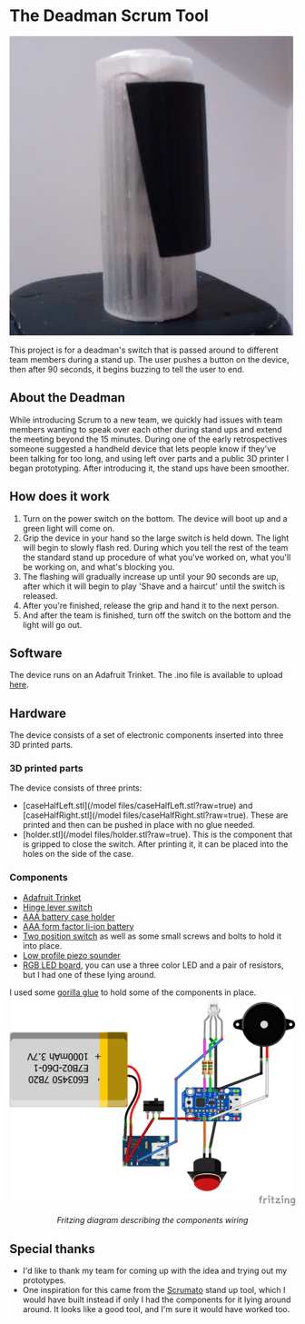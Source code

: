 # The Deadman Scrum Tool
![Deadman Scrum Tool](/images/DeadmanPicSmall.jpg?raw=true "Deadman Scrum Tool")

This project is for a deadman's switch that is passed around to different team members during a stand up. The user pushes a button on the device, then after 90 seconds, it begins buzzing to tell the user to end.
## About the Deadman
While introducing Scrum to a new team, we quickly had issues with team members wanting to speak over each other during stand ups and extend the meeting beyond the 15 minutes. During one of the early retrospectives someone suggested a handheld device that lets people know if they've been talking for too long, and using left over parts and a public 3D printer I began prototyping. After introducing it, the stand ups have been smoother.
## How does it work
1. Turn on the power switch on the bottom. The device will boot up and a green light will come on.
2. Grip the device in your hand so the large switch is held down. The light will begin to slowly flash red. During which you tell the rest of the team the standard stand up procedure of what you've worked on, what you'll be working on, and what's blocking you.
3. The flashing will gradually increase up until your 90 seconds are up, after which it will begin to play 'Shave and a haircut' until the switch is released.
4. After you're finished, release the grip and hand it to the next person.
5. And after the team is finished, turn off the switch on the bottom and the light will go out.
## Software
The device runs on an Adafruit Trinket. The .ino file is available to upload [here](/code/deadman/deadman.ino?raw=true).
## Hardware
The device consists of a set of electronic components inserted into three 3D printed parts.
### 3D printed parts
The device consists of three prints:
* [caseHalfLeft.stl](/model files/caseHalfLeft.stl?raw=true) and [caseHalfRight.stl](/model files/caseHalfRight.stl?raw=true). These are printed and then can be pushed in place with no glue needed.
* [holder.stl](/model files/holder.stl?raw=true). This is the component that is gripped to close the switch. After printing it, it can be placed into the holes on the side of the case.
### Components
* [Adafruit Trinket](https://www.amazon.co.uk/gp/product/B00M40XTI4/ref=oh_aui_detailpage_o05_s00?ie=UTF8&psc=1)
* [Hinge lever switch](https://www.amazon.co.uk/gp/product/B00M1ZTO2C/ref=oh_aui_detailpage_o04_s01?ie=UTF8&psc=1)
* [AAA battery case holder](https://www.amazon.co.uk/gp/product/B00H8T6J3S/ref=oh_aui_detailpage_o04_s00?ie=UTF8&psc=1)
* [AAA form factor li-ion battery](https://www.amazon.co.uk/gp/product/B016CT546C/ref=oh_aui_detailpage_o04_s00?ie=UTF8&psc=1)
* [Two position switch](https://www.amazon.co.uk/gp/product/B007QAJMHO/ref=oh_aui_detailpage_o03_s00?ie=UTF8&psc=1) as well as some small screws and bolts to hold it into place.
* [Low profile piezo sounder](https://www.maplin.co.uk/p/30v-very-low-profile-piezo-sounder-4mm-ku57m)
* [RGB LED board](https://www.amazon.co.uk/kwmobile-RGB-LED-module-Arduino/dp/B01N248IOR/ref=sr_1_22?ie=UTF8&qid=1515148985&sr=8-22&keywords=RGB+LED+board), you can use a three color LED and a pair of resistors, but I had one of these lying around.

I used some [gorilla glue](https://www.amazon.co.uk/gp/product/B009NQQJFC/ref=oh_aui_detailpage_o01_s00?ie=UTF8&psc=1) to hold some of the components in place.
![Fritzing diagram](/images/Board.png?raw=true "Fritzing diagram")
<p align="center"><i>Fritzing diagram describing the components wiring</i></p>

## Special thanks
* I'd like to thank my team for coming up with the idea and trying out my prototypes.
* One inspiration for this came from the [Scrumato](https://github.com/platisd/scrumtato) stand up tool, which I would have built instead if only I had the components for it lying around around. It looks like a good tool, and I'm sure it would have worked too.

